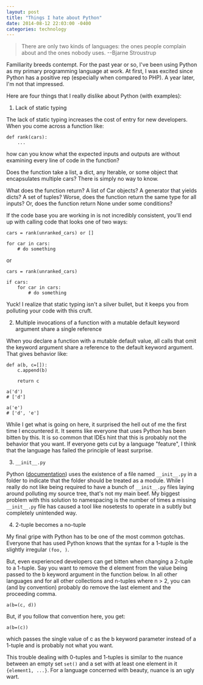 ```yaml
---
layout: post
title: "Things I hate about Python"
date: 2014-08-12 22:03:00 -0400
categories: technology
---
```


> There are only two kinds of languages: the ones people complain about and the ones nobody uses.
> --Bjarne Stroustrup

Familiarity breeds contempt. For the past year or so, I've been using Python as my primary programming language at work. At first, I was excited since Python has a positive rep (especially when compared to PHP). A year later, I'm not that impressed.

Here are four things that I really dislike about Python (with examples):

1. Lack of static typing

The lack of static typing increases the cost of entry for new developers. When you come across a function like:

    def rank(cars):
        ...

how can you know what the expected inputs and outputs are without examining every line of code in the function?

Does the function take a list, a dict, any Iterable, or some object that encapsulates multiple cars? There is simply no way to know.

What does the function return? A list of Car objects? A generator that yields dicts? A set of tuples? Worse, does the function return the same type for all inputs? Or, does the function return None under some conditions?

If the code base you are working in is not incredibly consistent, you'll end up with calling code that looks one of two ways:

    cars = rank(unranked_cars) or []

    for car in cars:
        # do something

or

    cars = rank(unranked_cars)

    if cars:
        for car in cars:
            # do something

Yuck! I realize that static typing isn't a silver bullet, but it keeps you from polluting your code with this cruft.

2. Multiple invocations of a function with a mutable default keyword argument share a single reference

When you declare a function with a mutable default value, all calls that omit the keyword argument share a reference to the default keyword argument. That gives behavior like:

    def a(b, c=[]):
        c.append(b)

        return c

    a('d')
    # ['d']

    a('e')
    # ['d', 'e']

While I get what is going on here, it surprised the hell out of me the first time I encountered it. It seems like everyone that uses Python has been bitten by this. It is so common that IDEs hint that this is probably not the behavior that you want. If everyone gets cut by a language "feature", I think that the language has failed the principle of least surprise.

3. `__init__.py`

Python ([documentation](https://docs.python.org/2/tutorial/modules.html#packages)) uses the existence of a file named `__init__.py` in a folder to indicate that the folder should be treated as a module. While I really do not like being required to have a bunch of `__init__.py` files laying around polluting my source tree, that's not my main beef. My biggest problem with this solution to namespacing is the number of times a missing `__init__.py` file has caused a tool like nosetests to operate in a subtly but completely unintended way.

4. 2-tuple becomes a no-tuple

My final gripe with Python has to be one of the most common gotchas. Everyone that has used Python knows that the syntax for a 1-tuple is the slightly irregular `(foo, )`.

But, even experienced developers can get bitten when changing a 2-tuple to a 1-tuple. Say you want to remove the d element from the value being passed to the b keyword argument in the function below. In all other languages and for all other collections and n-tuples where n > 2, you can (and by convention) probably do remove the last element and the proceeding comma.

    a(b=(c, d))

But, if you follow that convention here, you get:

    a(b=(c))

which passes the single value of c as the b keyword parameter instead of a 1-tuple and is probably not what you want.

This trouble dealing with 0-tuples and 1-tuples is similar to the nuance between an empty set `set()` and a set with at least one element in it `{element1, ...}`. For a language concerned with beauty, nuance is an ugly wart.
